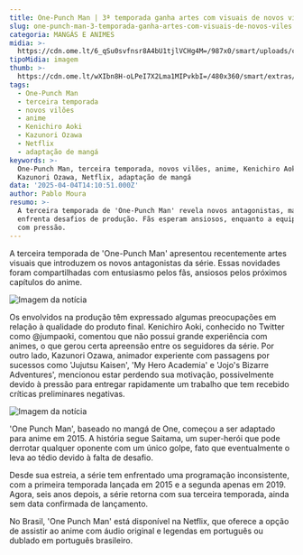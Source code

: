 ```yaml
---
title: One-Punch Man | 3ª temporada ganha artes com visuais de novos vilões
slug: one-punch-man-3-temporada-ganha-artes-com-visuais-de-novos-viles
categoria: MANGÁS E ANIMES
midia: >-
  https://cdn.ome.lt/6_qSu0svfnsr8A4bU1tjlVCHg4M=/987x0/smart/uploads/conteudo/fotos/OMELETE_CAPA_-_2025-04-04T105458.710.png
tipoMidia: imagem
thumb: >-
  https://cdn.ome.lt/wXIbn8H-oLPeI7X2Lma1MIPvkbI=/480x360/smart/extras/conteudos/omelete_THUMB_-_2025-04-04T105445.071.png
tags:
  - One-Punch Man
  - terceira temporada
  - novos vilões
  - anime
  - Kenichiro Aoki
  - Kazunori Ozawa
  - Netflix
  - adaptação de mangá
keywords: >-
  One-Punch Man, terceira temporada, novos vilões, anime, Kenichiro Aoki,
  Kazunori Ozawa, Netflix, adaptação de mangá
data: '2025-04-04T14:10:51.000Z'
author: Pablo Moura
resumo: >-
  A terceira temporada de 'One-Punch Man' revela novos antagonistas, mas
  enfrenta desafios de produção. Fãs esperam ansiosos, enquanto a equipe lida
  com pressão.
---
```


A terceira temporada de 'One-Punch Man' apresentou recentemente artes visuais que introduzem os novos antagonistas da série. Essas novidades foram compartilhadas com entusiasmo pelos fãs, ansiosos pelos próximos capítulos do anime.

![Imagem da notícia](https://cdn.ome.lt/G10x76Lu4k9E1UGQYdOHNIsKRb4=/fit-in/837x500/smart/uploads/conteudo/fotos/Novo_Projeto_41.png)

Os envolvidos na produção têm expressado algumas preocupações em relação à qualidade do produto final. Kenichiro Aoki, conhecido no Twitter como @jumpaoki, comentou que não possui grande experiência com animes, o que gerou certa apreensão entre os seguidores da série. Por outro lado, Kazunori Ozawa, animador experiente com passagens por sucessos como 'Jujutsu Kaisen', 'My Hero Academia' e 'Jojo's Bizarre Adventures', mencionou estar perdendo sua motivação, possivelmente devido à pressão para entregar rapidamente um trabalho que tem recebido críticas preliminares negativas.

![Imagem da notícia](https://cdn.ome.lt/nenU0UlVaydItRBmsuovnCRWbO8=/fit-in/837x500/smart/uploads/conteudo/fotos/Novo_Projeto_40_iJbHR0K.png)

'One Punch Man', baseado no mangá de One, começou a ser adaptado para anime em 2015. A história segue Saitama, um super-herói que pode derrotar qualquer oponente com um único golpe, fato que eventualmente o leva ao tédio devido à falta de desafio.

Desde sua estreia, a série tem enfrentado uma programação inconsistente, com a primeira temporada lançada em 2015 e a segunda apenas em 2019. Agora, seis anos depois, a série retorna com sua terceira temporada, ainda sem data confirmada de lançamento.

No Brasil, 'One Punch Man' está disponível na Netflix, que oferece a opção de assistir ao anime com áudio original e legendas em português ou dublado em português brasileiro.
